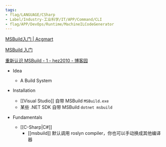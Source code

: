 ```yaml
---
tags:
- flag/LANGUAGE/CSharp
- Label/Industry-工业科学/IT/APP/Command/CLI
- flag/APP/DevOps/Runtime/MachineILCodeGenerator
---
```


[MSBuild入门 | Acgmart](https://acgmart.com/other/maintenance/msbuild/)

[MSBuild 入门](https://www.yuque.com/xiaoyeshi/wkrtlr/npkmo1?)

[重新认识 MSBuild - 1 - hez2010 - 博客园](https://www.cnblogs.com/hez2010/p/a-brand-new-look-at-msbuild-1.html)

- Idea
    - A Build System

- Installation
    * [[Visual Studio]] 自带 MSBuild `MSBuild.exe`
    * 某些 .NET SDK 自带 MSBuild `dotnet msbuild`

- Fundamentals
    - [[C-Sharp|C#]]
        - [[msbuild]] 默认调用 roslyn compiler，你也可以手动换成其他编译器
